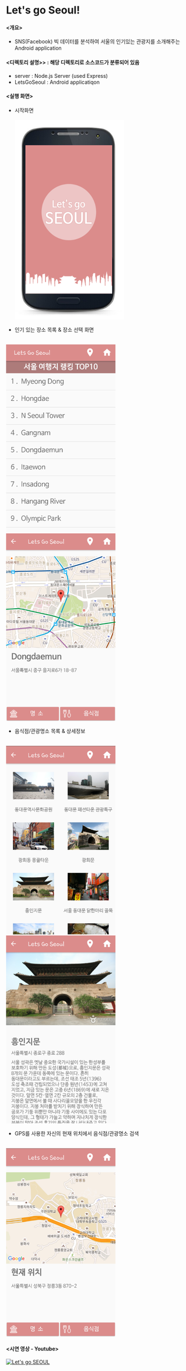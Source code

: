 # Let's go Seoul!

#### <개요>
- SNS(Facebook) 빅 데이터를 분석하여 서울의 인기있는 관광지를 소개해주는 Android application


#### <디렉토리 설명>> : 해당 디렉토리로 소스코드가 분류되어 있음
- server : Node.js Server (used Express)
- LetsGoSeoul : Android applicatiqon


#### <실행 화면>
- 시작화면<br><br>
<img src="/App_Img/Start_Img.png" width="300"><br>

- 인기 있는 장소 목록 & 장소 선택 화면<br><br>
<img src="/App_Img/Place_List.png" width="300"> 
<img src="/App_Img/Selected_Place.png" width="300"><br>

- 음식점/관광명소 목록 & 상세정보<br><br>
<img src="/App_Img/Sight_or_Restaurant_List.png" width="300">
<img src="/App_Img/Sight_of_Restaurant_information.png" width="300"><br>

- GPS를 사용한 자신의 현재 위치에서 음식점/관광명소 검색<br><br>
<img src="/App_Img/My_Location.png" width="300">


#### <시연 영상 - Youtube>

[![Let's go SEOUL](http://img.youtube.com/vi/UHX3ghOc3hQ/0.jpg)](https://youtu.be/UHX3ghOc3hQ)
